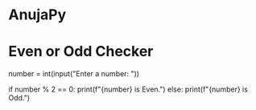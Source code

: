 # AnujaPy
# Even or Odd Checker

number = int(input("Enter a number: "))

if number % 2 == 0:
    print(f"{number} is Even.")
else:
    print(f"{number} is Odd.")
